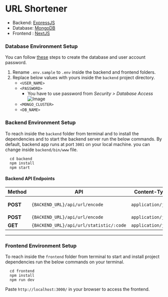 # URL Shortener

- Backend: [ExpressJS](https://expressjs.com/)
- Database: [MongoDB](https://www.mongodb.com/)
- Frontend : [NextJS](https://nextjs.org/)

### Database Environment Setup

You can follow [these](https://www.mongodb.com/basics/create-database) steps to create the database and user account
password.

1. Rename `.env.sample` to `.env` inside the backend and frontend folders.
2. Replace below values with yours inside the `backend` project directory.
    - `<USER_NAME>`
    - `<PASSWORD>` 
      - You have to use password from  *Security > Database Access*
        ![Image](https://i.ibb.co/YXDVXmc/Screen-Shot-2022-05-26-at-10-32-00-AM.png)
    - `<MONGO_CLUSTER>`
    - `<DB_NAME>`

### Backend Environment Setup

To reach inside the `backend` folder from terminal and to install the dependencies and to start the backend server run
the below commands. By default, backend app runs at port `3001` on your local machine. you can change
inside `backend/bin/www` file.

```
  cd backend
  npm install
  npm start
```

#### Backend API Endpoints

| Method | API  | Content-Type | JSON Body |
| -------- | ---------------    | ------------       | ----- |
| **POST** | `{BACKEND_URL}/api/url/encode` | `application/json` | `{ "longUrl": "https://google.com" }` |
| **POST** | `{BACKEND_URL}/api/url/encode` | `application/json` | `{ "code": "ABC123" }` |
| **GET**  | `{BACKEND_URL}/api/url/statistic/:code` | `application/json` | `-` |

___

### Frontend Environment Setup

To reach inside the `frontend` folder from terminal to start and install project dependencies run the below commands on
your terminal.

```
  cd frontend
  npm install
  npm run dev
```

Paste `http://localhost:3000/` in your browser to access the frontend.
